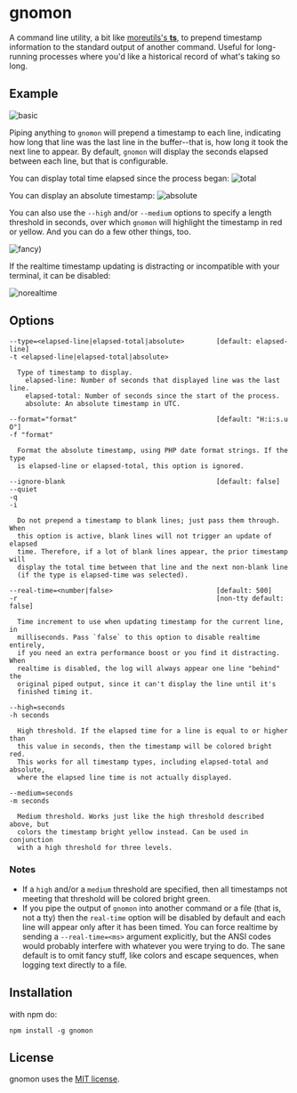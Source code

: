 # gnomon

A command line utility, a bit like
[moreutils's **ts**](https://joeyh.name/code/moreutils/), to prepend timestamp
information to the standard output of another command. Useful for long-running
processes where you'd like a historical record of what's taking so long.

## Example

![basic](https://cloud.githubusercontent.com/assets/1643758/13685018/17b4f76c-e6d4-11e5-8838-40fa52346ae8.gif)

Piping anything to `gnomon` will prepend a timestamp to each line, indicating 
how long that line was the last line in the buffer--that is, how long it took
the next line to appear. By default, `gnomon` will display the seconds elapsed
between each line, but that is configurable.

You can display total time elapsed since the process began:
![total](https://cloud.githubusercontent.com/assets/1643758/13685020/199b78b2-e6d4-11e5-9083-05de6c52cc60.gif)

You can display an absolute timestamp:
![absolute](https://cloud.githubusercontent.com/assets/1643758/13685022/1ab3a5bc-e6d4-11e5-9ccf-3a5c68f9ea0c.gif)

You can also use the `--high` and/or `--medium` options to specify a length
threshold in seconds, over which `gnomon` will highlight the timestamp in red
or yellow. And you can do a few other things, too.

![fancy](https://cloud.githubusercontent.com/assets/1643758/13685025/1bbf6ad6-e6d4-11e5-8806-e90a6e852bf7.gif))

If the realtime timestamp updating is distracting or incompatible with your
terminal, it can be disabled:

![norealtime](https://cloud.githubusercontent.com/assets/1643758/13685027/1cfd823e-e6d4-11e5-9f90-c047d67a35e0.gif)

## Options

    --type=<elapsed-line|elapsed-total|absolute>        [default: elapsed-line]
    -t <elapsed-line|elapsed-total|absolute>

      Type of timestamp to display.
        elapsed-line: Number of seconds that displayed line was the last line.
        elapsed-total: Number of seconds since the start of the process.
        absolute: An absolute timestamp in UTC.

    --format="format"                                   [default: "H:i:s.u O"]
    -f "format"

      Format the absolute timestamp, using PHP date format strings. If the type
      is elapsed-line or elapsed-total, this option is ignored.

    --ignore-blank                                      [default: false]
    --quiet
    -q
    -i

      Do not prepend a timestamp to blank lines; just pass them through. When
      this option is active, blank lines will not trigger an update of elapsed
      time. Therefore, if a lot of blank lines appear, the prior timestamp will
      display the total time between that line and the next non-blank line
      (if the type is elapsed-time was selected).

	--real-time=<number|false>                          [default: 500]
	-r                                                  [non-tty default: false]

	  Time increment to use when updating timestamp for the current line, in
	  milliseconds. Pass `false` to this option to disable realtime entirely,
	  if you need an extra performance boost or you find it distracting. When
	  realtime is disabled, the log will always appear one line "behind" the
	  original piped output, since it can't display the line until it's
	  finished timing it.

    --high=seconds
    -h seconds

      High threshold. If the elapsed time for a line is equal to or higher than
      this value in seconds, then the timestamp will be colored bright red.
      This works for all timestamp types, including elapsed-total and absolute,
      where the elapsed line time is not actually displayed.

    --medium=seconds
    -m seconds

      Medium threshold. Works just like the high threshold described above, but
      colors the timestamp bright yellow instead. Can be used in conjunction
      with a high threshold for three levels.

### Notes
 - If a `high` and/or a `medium` threshold are specified, then all timestamps not
meeting that threshold will be colored bright green.
 - If you pipe the output of `gnomon` into another command or a file (that is,
 not a tty) then the `real-time` option will be disabled by default and each line
 will appear only after it has been timed. You can force realtime by sending a
 `--real-time=<ms>` argument explicitly, but the ANSI codes would probably
 interfere with whatever you were trying to do. The sane default is to omit fancy
 stuff, like colors and escape sequences, when logging text directly to a file.

## Installation

with npm do:
```
npm install -g gnomon
```

## License

gnomon uses the [MIT license](LICENSE.txt).
